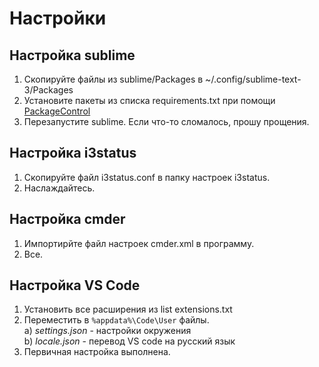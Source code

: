 # Настройки

## Настройка sublime

1) Скопируйте файлы из sublime/Packages в ~/.config/sublime-text-3/Packages  
2) Установите пакеты из списка requirements.txt при помощи [PackageControl](https://packagecontrol.io/)  
3) Перезапустите sublime. Если что-то сломалось, прошу прощения.  

## Настройка i3status

1) Скопируйте файл i3status.conf в папку настроек i3status.  
2) Наслаждайтесь.  

## Настройка cmder

1) Импортирйте файл настроек cmder.xml в программу.  
2) Все.  

## Настройка VS Code

1) Установить все расширения из list extensions.txt  
2) Переместить в ```%appdata%\Code\User``` файлы.  
    a) *settings.json* - настройки окружения  
    b) *locale.json* - перевод VS code на русский язык  
3) Первичная настройка выполнена. 
